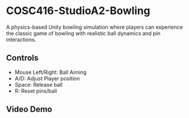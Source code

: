 # COSC416-StudioA2-Bowling

A physics-based Unity bowling simulation where players can experience the classic game of bowling with realistic ball dynamics and pin interactions.


## Controls
- Mouse Left/Right: Ball Aiming
- A/D: Adjust Player position
- Space: Release ball
- R: Reset pins/ball

## Video Demo